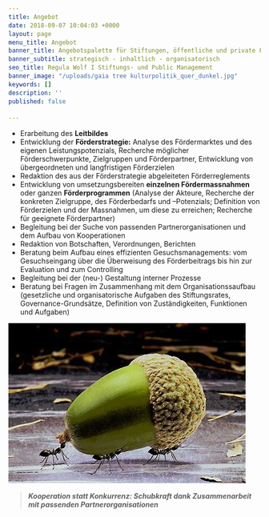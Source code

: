 ```yaml
---
title: Angebot
date: 2018-09-07 10:04:03 +0000
layout: page
menu_title: Angebot
banner_title: Angebotspalette für Stiftungen, öffentliche und private Förderorganisationen
banner_subtitle: strategisch - inhaltlich - organisatorisch
seo_title: Regula Wolf I Stiftungs- und Public Management
banner_image: "/uploads/gaia tree kulturpolitik_quer_dunkel.jpg"
keywords: []
description: ''
published: false

---
```

* Erarbeitung des **Leitbildes**
* Entwicklung der **Förderstrategie:** Analyse des Fördermarktes und des eigenen Leistungspotenzials, Recherche möglicher Förderschwerpunkte, Zielgruppen und Förderpartner, Entwicklung von übergeordneten und langfristigen Förderzielen
* Redaktion des aus der Förderstrategie abgeleiteten Förderreglements
* Entwicklung von umsetzungsbereiten **einzelnen Fördermassnahmen** oder ganzen **Förderprogrammen** (Analyse der Akteure, Recherche der konkreten Zielgruppe, des Förderbedarfs und –Potenzials; Definition von Förderzielen und der Massnahmen, um diese zu erreichen; Recherche für geeignete Förderpartner)
* Begleitung bei der Suche von passenden Partnerorganisationen und dem Aufbau von Kooperationen
* Redaktion von Botschaften, Verordnungen, Berichten
* Beratung beim Aufbau eines effizienten Gesuchsmanagements: vom Gesuchseingang über die Überweisung des Förderbeitrags bis hin zur Evaluation und zum Controlling
* Begleitung bei der (neu-) Gestaltung interner Prozesse
* Beratung bei Fragen im Zusammenhang mit dem Organisationssaufbau (gesetzliche und organisatorische Aufgaben des Stiftungsrates, Governance-Grundsätze, Definition von Zuständigkeiten, Funktionen und Aufgaben)

![](/uploads/cooparation.jpg)

> **_Kooperation statt Konkurrenz: Schubkraft dank Zusammenarbeit mit passenden Partnerorganisationen_**